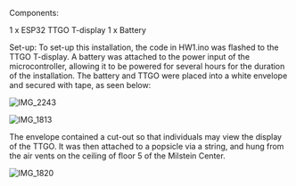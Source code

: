 Components:

1 x ESP32 TTGO T-display
1 x Battery

Set-up:
To set-up this installation, the code in HW1.ino was flashed to the TTGO T-display. A battery was attached to the power input of the microcontroller, allowing it to be powered for several hours for the duration of the installation. The battery and TTGO were placed into a white envelope and secured with tape, as seen below:

![IMG_2243](https://github.com/mariarice15/generativeArt/assets/123215798/b7407662-02c6-4de1-9ec3-1678f6d29bed)

![IMG_1813](https://github.com/mariarice15/generativeArt/assets/123215798/7d6bc901-84e6-4e81-94f1-abc7edfaa7bd)

The envelope contained a cut-out so that individuals may view the display of the TTGO. It was then attached to a popsicle via a string, and hung from the air vents on the ceiling of floor 5 of the Milstein Center. 

![IMG_1820](https://github.com/mariarice15/generativeArt/assets/123215798/4e624644-72ee-46e0-8cdb-51e476376288)
